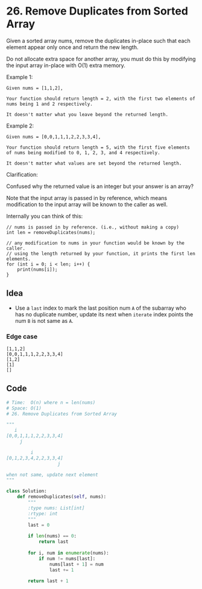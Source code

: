 # 26. Remove Duplicates from Sorted Array

Given a sorted array nums, remove the duplicates in-place such that each element appear only once and return the new length.

Do not allocate extra space for another array, you must do this by modifying the input array in-place with O(1) extra memory.

Example 1:

```
Given nums = [1,1,2],

Your function should return length = 2, with the first two elements of nums being 1 and 2 respectively.

It doesn't matter what you leave beyond the returned length.
```

Example 2:

```
Given nums = [0,0,1,1,1,2,2,3,3,4],

Your function should return length = 5, with the first five elements of nums being modified to 0, 1, 2, 3, and 4 respectively.

It doesn't matter what values are set beyond the returned length.
```

Clarification:

Confused why the returned value is an integer but your answer is an array?

Note that the input array is passed in by reference, which means modification to the input array will be known to the caller as well.

Internally you can think of this:

```
// nums is passed in by reference. (i.e., without making a copy)
int len = removeDuplicates(nums);

// any modification to nums in your function would be known by the caller.
// using the length returned by your function, it prints the first len elements.
for (int i = 0; i < len; i++) {
    print(nums[i]);
}
```

## Idea 

- Use a `last` index to mark the last position num `A` of the subarray who has no duplicate number, update its next when `iterate` index points the num `B` is not same as `A`.

### Edge case 

```
[1,1,2]
[0,0,1,1,1,2,2,3,3,4]
[1,2]
[1]
[]
```

## Code 

``` python 
# Time:  O(n) where n = len(nums)
# Space: O(1)
# 26. Remove Duplicates from Sorted Array

"""
   i 
[0,0,1,1,1,2,2,3,3,4]
     j

         i 
[0,1,2,3,4,2,2,3,3,4]
                   j

when not same, update next element 
"""

class Solution:
    def removeDuplicates(self, nums):
        """
        :type nums: List[int]
        :rtype: int
        """
        last = 0 
        
        if len(nums) == 0:
            return last 
        
        for i, num in enumerate(nums):
            if num != nums[last]:
                nums[last + 1] = num
                last += 1
            
        return last + 1

```